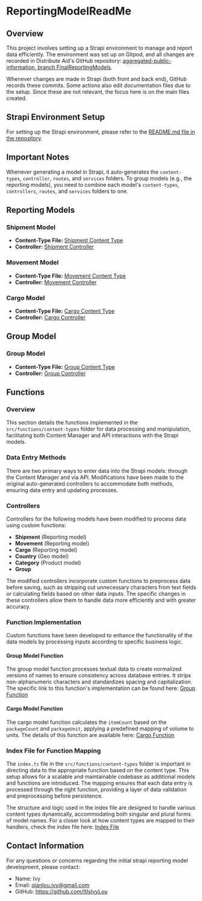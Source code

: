 # ReportingModelReadMe

## Overview
This project involves setting up a Strapi environment to manage and report data efficiently. The environment was set up on Gitpod, and all changes are recorded in Distribute Aid's GitHub repository: [aggregated-public-information, branch FinalReportingModels](https://github.com/distributeaid/aggregated-public-information/tree/FinalReportingModels).

Whenever changes are made in Strapi (both front and back end), GitHub records these commits. Some actions also edit documentation files due to the setup. Since these are not relevant, the focus here is on the main files created.

## Strapi Environment Setup
For setting up the Strapi environment, please refer to the [README.md file in the repository](https://github.com/distributeaid/aggregated-public-information/blob/FinalReportingModels/README.md).

## Important Notes
Whenever generating a model in Strapi, it auto-generates the `content-types`, `controller`, `routes`, and `services` folders. To group models (e.g., the reporting models), you need to combine each model's `content-types`, `controllers`, `routes`, and `services` folders to one.

## Reporting Models

### Shipment Model
- **Content-Type File:** [Shipment Content Type](https://github.com/distributeaid/aggregated-public-information/blob/FinalReportingModels/src/api/reporting/content-types/schema.json)
- **Controller:** [Shipment Controller](https://github.com/distributeaid/aggregated-public-information/blob/FinalReportingModels/src/api/reporting/controllers/shipment.ts)

### Movement Model
- **Content-Type File:** [Movement Content Type](https://github.com/distributeaid/aggregated-public-information/blob/FinalReportingModels/src/api/reporting/content-types/schema.json)
- **Controller:** [Movement Controller](https://github.com/distributeaid/aggregated-public-information/blob/FinalReportingModels/src/api/reporting/controllers/movement.ts)

### Cargo Model
- **Content-Type File:** [Cargo Content Type](https://github.com/distributeaid/aggregated-public-information/blob/FinalReportingModels/src/api/reporting/content-types/schema.json)
- **Controller:** [Cargo Controller](https://github.com/distributeaid/aggregated-public-information/blob/FinalReportingModels/src/api/reporting/controllers/cargo.ts)

## Group Model

### Group Model
- **Content-Type File:** [Group Content Type](https://github.com/distributeaid/aggregated-public-information/blob/FinalReportingModels/src/api/group/content-types/schema.json)
- **Controller:** [Group Controller](https://github.com/distributeaid/aggregated-public-information/blob/FinalReportingModels/src/api/group/controllers/group.ts)

## Functions

### Overview
This section details the functions implemented in the `src/functions/content-types` folder for data processing and manipulation, facilitating both Content Manager and API interactions with the Strapi models.

### Data Entry Methods
There are two primary ways to enter data into the Strapi models: through the Content Manager and via API. Modifications have been made to the original auto-generated controllers to accommodate both methods, ensuring data entry and updating processes.

### Controllers
Controllers for the following models have been modified to process data using custom functions:
- **Shipment** (Reporting model)
- **Movement** (Reporting model)
- **Cargo** (Reporting model)
- **Country** (Geo model)
- **Category** (Product model)
- **Group**

The modified controllers incorporate custom functions to preprocess data before saving, such as stripping out unnecessary characters from text fields or calculating fields based on other data inputs. The specific changes in these controllers allow them to handle data more efficiently and with greater accuracy.

### Function Implementation
Custom functions have been developed to enhance the functionality of the data models by processing inputs according to specific business logic.

#### Group Model Function
The group model function processes textual data to create normalized versions of names to ensure consistency across database entries. It strips non-alphanumeric characters and standardizes spacing and capitalization. The specific link to this function's implementation can be found here: [Group Function](https://github.com/distributeaid/aggregated-public-information/blob/FinalReportingModels/src/functions/content-types/group/group.ts)

#### Cargo Model Function
The cargo model function calculates the `itemCount` based on the `packageCount` and `packageUnit`, applying a predefined mapping of volume to units. The details of this function are available here: [Cargo Function](https://github.com/distributeaid/aggregated-public-information/blob/FinalReportingModels/src/functions/content-types/reporting/cargo.ts)

### Index File for Function Mapping
The `index.ts` file in the `src/functions/content-types` folder is important in directing data to the appropriate function based on the content type. This setup allows for a scalable and maintainable codebase as additional models and functions are introduced. The mapping ensures that each data entry is processed through the right function, providing a layer of data validation and preprocessing before persistence.

The structure and logic used in the index file are designed to handle various content types dynamically, accommodating both singular and plural forms of model names. For a closer look at how content types are mapped to their handlers, check the index file here: [Index File](https://github.com/distributeaid/aggregated-public-information/blob/FinalReportingModels/src/functions/content-types/index.ts)

## Contact Information

For any questions or concerns regarding the initial strapi reporting model development, please contact:

- Name: Ivy
- Email: qianlou.ivy@gmail.com
- GitHub: https://github.com/ItIsIvyLou

